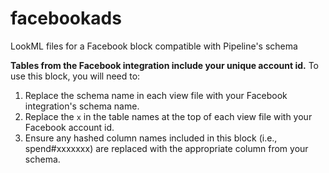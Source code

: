 # facebookads
LookML files for a Facebook block compatible with Pipeline's schema

**Tables from the Facebook integration include your unique account id.** To use this block, you will need to:

1. Replace the schema name in each view file with your Facebook integration's schema name.
2. Replace the `x` in the table names at the top of each view file with your Facebook account id.
3. Ensure any hashed column names included in this block (i.e., spend#xxxxxxx) are replaced with the appropriate column from your schema.
